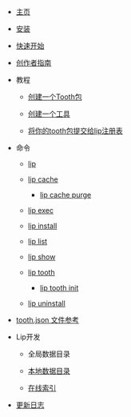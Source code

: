 - [主页](README.md)

- [安装](installation.md)

- [快速开始](getting_started.md)

- [创作者指南](creator_s_guide.md)

- 教程

  - [创建一个Tooth包](tutorials/create_a_lip_tooth.md)

  - [创建一个工具](tutorials/create_a_tool.md)
  
  - [将你的tooth包提交给lip注册表](tutorials/submit_your_tooth_to_lip_registry.md)

- 命令

  - [lip](commands/lip.md)

  - [lip cache](commands/lip_cache.md)

    - [lip cache purge](commands/lip_cache_purge.md)  
    
  - [lip exec](commands/lip_exec.md)

  - [lip install](commands/lip_install.md)

  - [lip list](commands/lip_list.md)

  - [lip show](commands/lip_show.md)

  - [lip tooth](commands/lip_tooth.md)

    - [lip tooth init](commands/lip_tooth_init.md)

  - [lip uninstall](commands/lip_uninstall.md)

- [tooth.json 文件参考](tooth_json_file_reference.md)

- Lip开发

  - 全局数据目录

  - [本地数据目录](maintenance/local_data_directory.md)
  
  - [在线索引](maintenance/registry.md)

- [更新日志](https://github.com/LiteLDev/Lip/blob/main/CHANGELOG.md)
